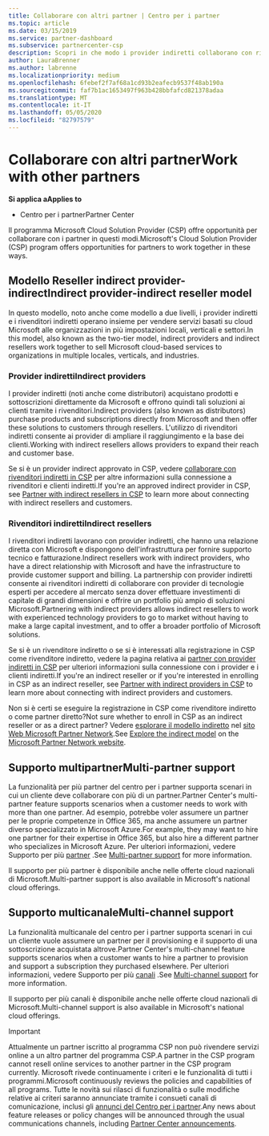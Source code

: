 ```yaml
---
title: Collaborare con altri partner | Centro per i partner
ms.topic: article
ms.date: 03/15/2019
ms.service: partner-dashboard
ms.subservice: partnercenter-csp
description: Scopri in che modo i provider indiretti collaborano con rivenditori indiretti nel programma Cloud Solution Provider (CSP) e determinano quale ruolo è adatto a te.
author: LauraBrenner
ms.author: labrenne
ms.localizationpriority: medium
ms.openlocfilehash: 6febef2f7af68a1cd93b2eafecb9537f48ab190a
ms.sourcegitcommit: faf7b1ac1653497f963b428bbfafcd821378adaa
ms.translationtype: MT
ms.contentlocale: it-IT
ms.lasthandoff: 05/05/2020
ms.locfileid: "82797579"
---
```

# <a name="work-with-other-partners"></a><span data-ttu-id="c93c8-103">Collaborare con altri partner</span><span class="sxs-lookup"><span data-stu-id="c93c8-103">Work with other partners</span></span>

<span data-ttu-id="c93c8-104">**Si applica a**</span><span class="sxs-lookup"><span data-stu-id="c93c8-104">**Applies to**</span></span>

-  <span data-ttu-id="c93c8-105">Centro per i partner</span><span class="sxs-lookup"><span data-stu-id="c93c8-105">Partner Center</span></span>

<span data-ttu-id="c93c8-106">Il programma Microsoft Cloud Solution Provider (CSP) offre opportunità per collaborare con i partner in questi modi.</span><span class="sxs-lookup"><span data-stu-id="c93c8-106">Microsoft's Cloud Solution Provider (CSP) program offers opportunities for partners to work together in these ways.</span></span>

## <a name="indirect-provider-indirect-reseller-model"></a><span data-ttu-id="c93c8-107">Modello Reseller indirect provider-indirect</span><span class="sxs-lookup"><span data-stu-id="c93c8-107">Indirect provider-indirect reseller model</span></span>

<span data-ttu-id="c93c8-108">In questo modello, noto anche come modello a due livelli, i provider indiretti e i rivenditori indiretti operano insieme per vendere servizi basati su cloud Microsoft alle organizzazioni in più impostazioni locali, verticali e settori.</span><span class="sxs-lookup"><span data-stu-id="c93c8-108">In this model, also known as the two-tier model, indirect providers and indirect resellers work together to sell Microsoft cloud-based services to organizations in multiple locales, verticals, and industries.</span></span> 

### <a name="indirect-providers"></a><span data-ttu-id="c93c8-109">Provider indiretti</span><span class="sxs-lookup"><span data-stu-id="c93c8-109">Indirect providers</span></span>

<span data-ttu-id="c93c8-110">I provider indiretti (noti anche come distributori) acquistano prodotti e sottoscrizioni direttamente da Microsoft e offrono quindi tali soluzioni ai clienti tramite i rivenditori.</span><span class="sxs-lookup"><span data-stu-id="c93c8-110">Indirect providers (also known as distributors) purchase products and subscriptions directly from Microsoft and then offer these solutions to customers through resellers.</span></span> <span data-ttu-id="c93c8-111">L'utilizzo di rivenditori indiretti consente ai provider di ampliare il raggiungimento e la base dei clienti.</span><span class="sxs-lookup"><span data-stu-id="c93c8-111">Working with indirect resellers allows providers to expand their reach and customer base.</span></span> 

<span data-ttu-id="c93c8-112">Se si è un provider indirect approvato in CSP, vedere [collaborare con rivenditori indiretti in CSP](indirect-provider-tasks-in-partner-center.md) per altre informazioni sulla connessione a rivenditori e clienti indiretti.</span><span class="sxs-lookup"><span data-stu-id="c93c8-112">If you're an approved indirect provider in CSP, see [Partner with indirect resellers in CSP](indirect-provider-tasks-in-partner-center.md) to learn more about connecting with indirect resellers and customers.</span></span> 

### <a name="indirect-resellers"></a><span data-ttu-id="c93c8-113">Rivenditori indiretti</span><span class="sxs-lookup"><span data-stu-id="c93c8-113">Indirect resellers</span></span> 

<span data-ttu-id="c93c8-114">I rivenditori indiretti lavorano con provider indiretti, che hanno una relazione diretta con Microsoft e dispongono dell'infrastruttura per fornire supporto tecnico e fatturazione.</span><span class="sxs-lookup"><span data-stu-id="c93c8-114">Indirect resellers work with indirect providers, who have a direct relationship with Microsoft and have the infrastructure to provide customer support and billing.</span></span> <span data-ttu-id="c93c8-115">La partnership con provider indiretti consente ai rivenditori indiretti di collaborare con provider di tecnologie esperti per accedere al mercato senza dover effettuare investimenti di capitale di grandi dimensioni e offrire un portfolio più ampio di soluzioni Microsoft.</span><span class="sxs-lookup"><span data-stu-id="c93c8-115">Partnering with indirect providers allows indirect resellers to work with experienced technology providers to go to market without having to make a large capital investment, and to offer a broader portfolio of Microsoft solutions.</span></span> 

<span data-ttu-id="c93c8-116">Se si è un rivenditore indiretto o se si è interessati alla registrazione in CSP come rivenditore indiretto, vedere la pagina relativa ai [partner con provider indiretti in CSP](indirect-reseller-tasks-in-partner-center.md) per ulteriori informazioni sulla connessione con i provider e i clienti indiretti.</span><span class="sxs-lookup"><span data-stu-id="c93c8-116">If you're an indirect reseller or if you're interested in enrolling in CSP as an indirect reseller, see [Partner with indirect providers in CSP](indirect-reseller-tasks-in-partner-center.md) to learn more about connecting with indirect providers and customers.</span></span>

<span data-ttu-id="c93c8-117">Non si è certi se eseguire la registrazione in CSP come rivenditore indiretto o come partner diretto?</span><span class="sxs-lookup"><span data-stu-id="c93c8-117">Not sure whether to enroll in CSP as an indirect reseller or as a direct partner?</span></span> <span data-ttu-id="c93c8-118">Vedere [esplorare il modello indiretto](https://partner.microsoft.com/cloud-solution-provider/indirect) nel [sito Web Microsoft Partner Network](https://partner.microsoft.com).</span><span class="sxs-lookup"><span data-stu-id="c93c8-118">See [Explore the indirect model](https://partner.microsoft.com/cloud-solution-provider/indirect) on the [Microsoft Partner Network website](https://partner.microsoft.com).</span></span>   

## <a name="multi-partner-support"></a><span data-ttu-id="c93c8-119">Supporto multipartner</span><span class="sxs-lookup"><span data-stu-id="c93c8-119">Multi-partner support</span></span>

<span data-ttu-id="c93c8-120">La funzionalità per più partner del centro per i partner supporta scenari in cui un cliente deve collaborare con più di un partner.</span><span class="sxs-lookup"><span data-stu-id="c93c8-120">Partner Center's multi-partner feature supports scenarios when a customer needs to work with more than one partner.</span></span> <span data-ttu-id="c93c8-121">Ad esempio, potrebbe voler assumere un partner per le proprie competenze in Office 365, ma anche assumere un partner diverso specializzato in Microsoft Azure.</span><span class="sxs-lookup"><span data-stu-id="c93c8-121">For example, they may want to hire one partner for their expertise in Office 365, but also hire a different partner who specializes in Microsoft Azure.</span></span> <span data-ttu-id="c93c8-122">Per ulteriori informazioni, vedere Supporto per più [partner](multipartner.md) .</span><span class="sxs-lookup"><span data-stu-id="c93c8-122">See [Multi-partner support](multipartner.md) for more information.</span></span>

<span data-ttu-id="c93c8-123">Il supporto per più partner è disponibile anche nelle offerte cloud nazionali di Microsoft.</span><span class="sxs-lookup"><span data-stu-id="c93c8-123">Multi-partner support is also available in Microsoft's national cloud offerings.</span></span> 

## <a name="multi-channel-support"></a><span data-ttu-id="c93c8-124">Supporto multicanale</span><span class="sxs-lookup"><span data-stu-id="c93c8-124">Multi-channel support</span></span>

<span data-ttu-id="c93c8-125">La funzionalità multicanale del centro per i partner supporta scenari in cui un cliente vuole assumere un partner per il provisioning e il supporto di una sottoscrizione acquistata altrove.</span><span class="sxs-lookup"><span data-stu-id="c93c8-125">Partner Center's multi-channel feature supports scenarios when a customer wants to hire a partner to provision and support a subscription they purchased elsewhere.</span></span> <span data-ttu-id="c93c8-126">Per ulteriori informazioni, vedere Supporto per più [canali](multichannel.md) .</span><span class="sxs-lookup"><span data-stu-id="c93c8-126">See [Multi-channel support](multichannel.md) for more information.</span></span>

<span data-ttu-id="c93c8-127">Il supporto per più canali è disponibile anche nelle offerte cloud nazionali di Microsoft.</span><span class="sxs-lookup"><span data-stu-id="c93c8-127">Multi-channel support is also available in Microsoft's national cloud offerings.</span></span>

> [!IMPORTANT]  
> <span data-ttu-id="c93c8-128">Attualmente un partner iscritto al programma CSP non può rivendere servizi online a un altro partner del programma CSP.</span><span class="sxs-lookup"><span data-stu-id="c93c8-128">A partner in the CSP program cannot resell online services to another partner in the CSP program currently.</span></span> <span data-ttu-id="c93c8-129">Microsoft rivede continuamente i criteri e le funzionalità di tutti i programmi.</span><span class="sxs-lookup"><span data-stu-id="c93c8-129">Microsoft continuously reviews the policies and capabilities of all programs.</span></span> <span data-ttu-id="c93c8-130">Tutte le novità sui rilasci di funzionalità o sulle modifiche relative ai criteri saranno annunciate tramite i consueti canali di comunicazione, inclusi gli [annunci del Centro per i partner](https://partner.microsoft.com/pcv/announcements).</span><span class="sxs-lookup"><span data-stu-id="c93c8-130">Any news about feature releases or policy changes will be announced through the usual communications channels, including [Partner Center announcements](https://partner.microsoft.com/pcv/announcements).</span></span>
